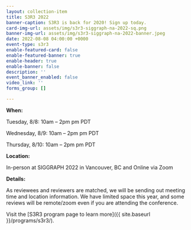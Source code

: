 ```yaml
---
layout: collection-item
title: S3R3 2022
banner-caption: S3R3 is back for 2020! Sign up today.
card-img-url: assets/img/s3r3-siggraph-na-2022-sq.png
banner-img-url: assets/img/s3r3-siggraph-na-2022-banner.jpeg
date: 2022-08-08 04:00:00 +0000
event-type: s3r3
enable-featured-card: false
enable-featured-banner: true
enable-header: true
enable-banner: false
description: ''
event_banner_enabled: false
video_link: ''
forms_group: []

---
```

**When:**

Tuesday, 8/8: 10am – 2pm pm PDT

Wednesday, 8/9: 10am – 2pm pm PDT

Thursday, 8/10: 10am – 2pm pm PDT

**Location:**

In-person at SIGGRAPH 2022 in Vancouver, BC and Online via Zoom

**Details:**

As reviewees and reviewers are matched, we will be sending out meeting time and location information. We have limited space this year, and some reviews will be remote/zoom even if you are attending the conference.

Visit the [S3R3 program page to learn more]({{ site.baseurl }}/programs/s3r3/).